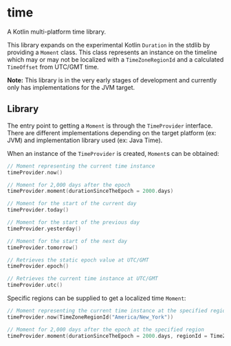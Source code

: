 # time
A Kotlin multi-platform time library.

This library expands on the experimental Kotlin `Duration` in the stdlib by providing a `Moment` class. This class represents an instance on the timeline which may or may not be localized with a `TimeZoneRegionId` and a calculated `TimeOffset` from UTC/GMT time.

**Note:** This library is in the very early stages of development and currently only has implementations for the JVM target.

## Library
The entry point to getting a `Moment` is through the `TimeProvider` interface. There are different implementations depending on the target platform (ex: JVM) and implementation library used (ex: Java Time).

When an instance of the `TimeProvider` is created, `Moment`s can be obtained:
```kotlin
// Moment representing the current time instance
timeProvider.now()

// Moment for 2,000 days after the epoch
timeProvider.moment(durationSinceTheEpoch = 2000.days)

// Moment for the start of the current day
timeProvider.today()

// Moment for the start of the previous day
timeProvider.yesterday()

// Moment for the start of the next day
timeProvider.tomorrow()

// Retrieves the static epoch value at UTC/GMT
timeProvider.epoch()

// Retrieves the current time instance at UTC/GMT
timeProvider.utc()
```

Specific regions can be supplied to get a localized time `Moment`:
```kotlin
// Moment representing the current time instance at the specified region
timeProvider.now(TimeZoneRegionId("America/New_York"))

// Moment for 2,000 days after the epoch at the specified region
timeProvider.moment(durationSinceTheEpoch = 2000.days, regionId = TimeZoneRegionId("America/New_York"))
```